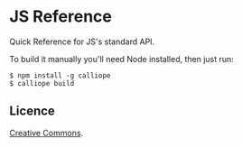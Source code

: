 # JS Reference

Quick Reference for JS's standard API.

To build it manually you'll need Node installed, then just run:

    $ npm install -g calliope
    $ calliope build


## Licence

[Creative Commons][CC].

[CC]: http://creativecommons.org/licenses/by/3.0/
